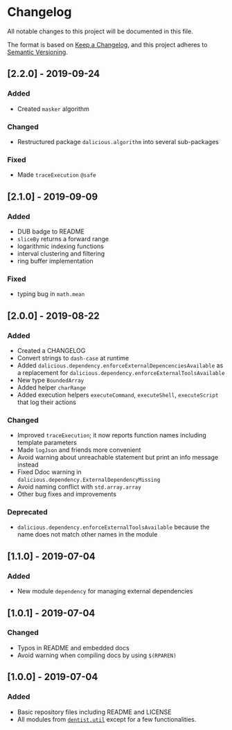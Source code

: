 # Changelog

All notable changes to this project will be documented in this file.

The format is based on
[Keep a Changelog](https://keepachangelog.com/en/1.0.0/),
and this project adheres to
[Semantic Versioning](https://semver.org/spec/v2.0.0.html).


## [2.2.0] - 2019-09-24
### Added
- Created `masker` algorithm

### Changed
- Restructured package `dalicious.algorithm` into several sub-packages

### Fixed
- Made `traceExecution` `@safe`


## [2.1.0] - 2019-09-09
### Added
- DUB badge to README
- `sliceBy` returns a forward range
- logarithmic indexing functions
- interval clustering and filtering
- ring buffer implementation

### Fixed
- typing bug in `math.mean`


## [2.0.0] - 2019-08-22
### Added
- Created a CHANGELOG
- Convert strings to `dash-case` at runtime
- Added `dalicious.dependency.enforceExternalDepencenciesAvailable` as a
  replacement for `dalicious.dependency.enforceExternalToolsAvailable`
- New type `BoundedArray`
- Added helper `charRange`
- Added execution helpers `executeCommand`, `executeShell`, `executeScript`
  that log their actions

### Changed
- Improved `traceExecution`; it now reports function names including template
  parameters
- Made `logJson` and friends more convenient
- Avoid warning about unreachable statement but print an info message instead
- Fixed Ddoc warning in `dalicious.dependency.ExternalDependencyMissing`
- Avoid naming conflict with `std.array.array`
- Other bug fixes and improvements

### Deprecated
- `dalicious.dependency.enforceExternalToolsAvailable` because the name does
  not match other names in the module


## [1.1.0] - 2019-07-04
### Added
- New module `dependency` for managing external dependencies


## [1.0.1] - 2019-07-04
### Changed
- Typos in README and embedded docs
- Avoid warning when compiling docs by using `$(RPAREN)`


## [1.0.0] - 2019-07-04
### Added
- Basic repository files including README and LICENSE
- All modules from [`dentist.util`](dentist-util) except for a few
  functionalities.


[dentist-util]: https://github.com/a-ludi/dentist/tree/ab1f3c65dc66e5f29d9209264433f89cb2a028b6/source/dentist/util
